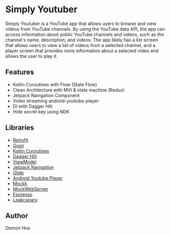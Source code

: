 # Simply Youtuber

Simply Youtuber is a YouTube app that allows users to browse and view videos from YouTube channels. By using the YouTube data API, the app can access information about public YouTube channels and videos, such as the channel's name, description, and videos. The app likely has a list screen that allows users to view a list of videos from a selected channel, and a player screen that provides more information about a selected video and allows the user to play it.

## Features
* Kotlin Coroutines with Flow (State Flow)
* Clean Architecture with MVI & state machine (Redux)
* Jetpack Navigation Component
* Video streaming android-youtube-player
* DI with Dagger Hilt
* Hide secret key using NDK

## Libraries
*   [Retrofit](https://github.com/square/retrofit)
*   [Gson](https://github.com/google/gson)
*   [Kotlin Coroutines](https://github.com/Kotlin/kotlinx.coroutines)
*   [Dagger Hilt](https://dagger.dev/hilt)
*   [ViewModel](https://developer.android.com/topic/libraries/architecture/viewmodel)
*   [Jetpack Navigation](https://developer.android.com/guide/navigation)
*   [Glide](https://github.com/bumptech/glide)
*   [Android Youtube Player](https://github.com/PierfrancescoSoffritti/android-youtube-player)
*   [Mockk](https://github.com/mockk/mockk)
*   [MockWebServer](https://github.com/square/okhttp/tree/master/mockwebserver)
*   [Espresso](https://developer.android.com/training/testing/espresso)
*   [Leakcanary](https://square.github.io/leakcanary/)

## Author
Demon Hus

